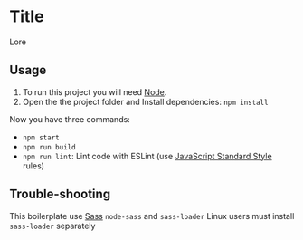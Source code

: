 # Title

Lore

## Usage

 1. To run this project you will need [Node](https://nodejs.org/en/download/).
 2. Open the the project folder and Install dependencies: `npm install`

Now you have three commands:

 - `npm start`
 - `npm run build`
 - `npm run lint`: Lint code with ESLint (use [JavaScript Standard Style](https://standardjs.com/) rules)

## Trouble-shooting

This boilerplate use [Sass](http://sass-lang.com/) `node-sass` and `sass-loader` 
Linux users must install `sass-loader` separately